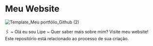# Meu Website

![Template_Meu portfólio_Github (2)](https://user-images.githubusercontent.com/91474990/153669399-9f206625-15cb-49bb-a7db-6ec3bf008207.png)

🖇 ~ Olá eu sou Lipe ~  Quer saber mais sobre mim? Visite meu website! Este repositório está relacionado ao processo de sua criação.
